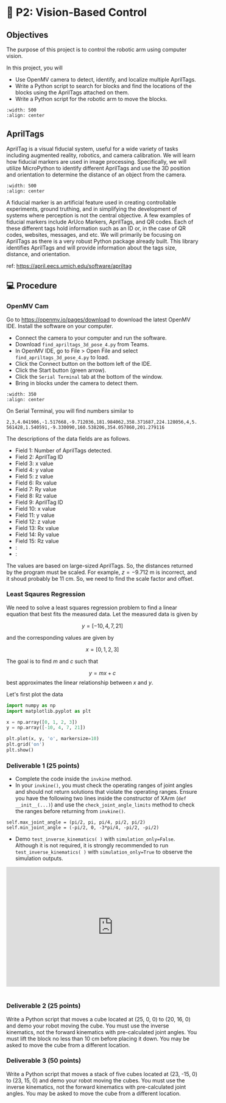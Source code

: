 # 🔬 P2: Vision-Based Control


## Objectives

The purpose of this project is to control the robotic arm using computer vision.

In this project, you will  
- Use OpenMV camera to detect, identify, and localize multiple AprilTags.
- Write a Python script to search for blocks and find the locations of the blocks using the AprilTags attached on them.
- Write a Python script for the robotic arm to move the blocks.

```{image} ./figures/AprilTagBlocks.jpg
:width: 500
:align: center
```

## AprilTags

AprilTag is a visual fiducial system, useful for a wide variety of tasks including augmented reality, robotics, and camera calibration. We will learn how fiducial markers are used in image processing. Specifically, we will utilize MicroPython to identify different AprilTags and use the 3D position and orientation to determine the distance of an object from the camera.

```{image} ./figures/AprilTags.png
:width: 500
:align: center
```

A fiducial marker is an artificial feature used in creating controllable experiments, ground truthing, and in simplifying the development of systems where perception is not the central objective. A few examples of fiducial markers include ArUco Markers, AprilTags, and QR codes. Each of these different tags hold information such as an ID or, in the case of QR codes, websites, messages, and etc. We will primarily be focusing on AprilTags as there is a very robust Python package already built. This library identifies AprilTags and will provide information about the tags size, distance, and orientation.

ref: https://april.eecs.umich.edu/software/apriltag


## 💻 Procedure

### OpenMV Cam

Go to https://openmv.io/pages/download to download the latest OpenMV IDE.  Install the software on your computer.

- Connect the camera to your computer and run the software. 
- Download `find_apriltags_3d_pose_4.py` from Teams.
- In OpenMV IDE, go to File > Open File and select `find_apriltags_3d_pose_4.py` to load.
- Click the Connect button on the bottom left of the IDE.  
- Click the Start button (green arrow).
- Click the `Serial Terminal` tab at the bottom of the window.
- Bring in blocks under the camera to detect them.


```{image} ./figures/DetectingBlock.png
:width: 350
:align: center
```

On Serial Terminal, you will find numbers similar to

`2,3,4.041906,-1.517668,-9.712036,181.984062,358.371687,224.128056,4,5.561428,1.540591,-9.330090,160.538206,354.057860,201.279116`

The descriptions of the data fields are as follows.
- Field 1: Number of AprilTags detected.
- Field 2: AprilTag ID
- Field 3: x value
- Field 4: y value
- Field 5: z value
- Field 6: Rx value
- Field 7: Ry value
- Field 8: Rz value
- Field 9: AprilTag ID
- Field 10: x value
- Field 11: y value
- Field 12: z value
- Field 13: Rx value
- Field 14: Ry value
- Field 15: Rz value
-    :
-    :

The values are based on large-sized AprilTags. So, the distances returned by the program must be scaled. For example, $z = -9.712$ m is incorrect, and it shoud probably be 11 cm. So, we need to find the scale factor and offset.  


### Least Sqaures Regression

We need to solve a least squares regression problem to find a linear equation that best fits the measured data. 
Let the measured data is given by 

$$ y = [-10, 4, 7, 21]$$

and the corresponding values are given by

$$ x = [0, 1, 2, 3]$$

The goal is to find $m$ and $c$ such that 

$$ y = mx + c $$ best approximates the linear relationship between $x$ and $y$.

Let's first plot the data

```Python
import numpy as np
import matplotlib.pyplot as plt

x = np.array([0, 1, 2, 3])
y = np.array([-10, 4, 7, 21])

plt.plot(x, y, 'o', markersize=10)
plt.grid('on')
plt.show()

```


### Deliverable 1 (25 points)

- Complete the code inside the `invkine` method. 
- In your `invkine()`, you must check the operating ranges of joint angles and should not return solutions that violate the operating ranges. Ensure you have the following two lines inside the constructor of XArm (`def __init__(...)`) and use the `check_joint_angle_limits` method to check the ranges before returning from `invkine()`.

``` 
self.max_joint_angle = (pi/2, pi, pi/4, pi/2, pi/2)
self.min_joint_angle = (-pi/2, 0, -3*pi/4, -pi/2, -pi/2)
```

- Demo `test_inverse_kinematics( )` with `simulation_only=False`.  Although it is not required, it is strongly recommended to run `test_inverse_kinematics( )` with `simulation_only=True` to observe the simulation outputs. 


<center>
<iframe width="560" height="315" src="https://www.youtube.com/embed/C3O-E2JJ3Qo" title="YouTube video player" frameborder="0" allow="accelerometer; autoplay; clipboard-write; encrypted-media; gyroscope; picture-in-picture" allowfullscreen></iframe>
</center>
<br>





### Deliverable 2 (25 points)

Write a Python script that moves a cube located at (25, 0, 0) to (20, 16, 0) and demo your robot moving the cube.  You must use the inverse kinematics, not the forward kinematics with pre-calculated joint angles. You must lift the block no less than 10 cm before placing it down. You may be asked to move the cube from a different location. 


### Deliverable 3 (50 points)

Write a Python script that moves a stack of five cubes located at (23, -15, 0) to (23, 15, 0) and demo your robot moving the cubes.  You must use the inverse kinematics, not the forward kinematics with pre-calculated joint angles.  You may be asked to move the cube from a different location.
